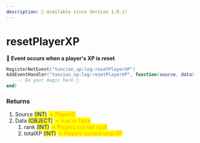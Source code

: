 ```yaml
---
description: 🔧 Available since Version 1.0.1!
---
```


# resetPlayerXP

&#x20;**📢 Event occurs when a player's XP is reset**

```lua
RegisterNetEvent("tuncion_xp:log:resetPlayerXP")
AddEventHandler("tuncion_xp:log:resetPlayerXP", function(source, data)
    -- Do your magic here 💫
end)
```

### Returns

1. Source <mark style="color:blue;">(INT)</mark> <mark style="color:orange;">-> PlayerID</mark>
2. Data <mark style="color:blue;">(OBJECT)</mark> <mark style="color:orange;">-> true or false</mark>
   1. rank <mark style="color:blue;">(INT)</mark> <mark style="color:orange;">-> Players current rank</mark>
   2. totalXP <mark style="color:blue;">(INT)</mark> <mark style="color:orange;">-> Players current total XP</mark>

